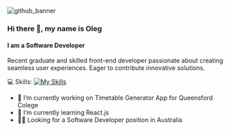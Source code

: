 ![github_banner](https://github.com/jaynero/jaynero/assets/61372337/73ef7b58-e655-4877-99fe-954f6646dce2)
### Hi there 👋, my name is Oleg

#### I am a Software Developer

Recent graduate and skilled front-end developer passionate about creating seamless user experiences. Eager to contribute innovative solutions.

💻 Skills:
[![My Skills](https://skillicons.dev/icons?i=js,html,css,nodejs,react)](https://skillicons.dev)

- 🔭 I’m currently working on Timetable Generator App for Queensford Colege 
- 🌱 I’m currently learning React.js
- 👨‍💻 Looking for a Software Developer position in Australia



